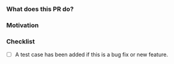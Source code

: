### What does this PR do?

<!--
* Bug fix
* Enhancement
-->

### Motivation

<!--
* What inspired you to submit this pull request?
* Link any related GitHub issues or PRs here.
-->

### Checklist
- [ ] A test case has been added if this is a bug fix or new feature.